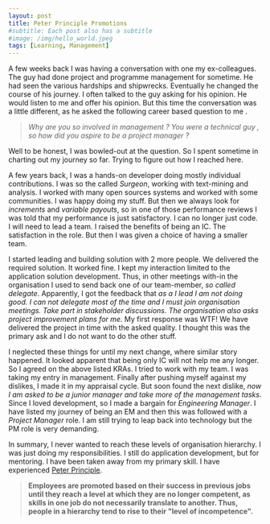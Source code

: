 ```yaml
---
layout: post
title: Peter Principle Promotions
#subtitle: Each post also has a subtitle
#image: /img/hello_world.jpeg
tags: [Learning, Management]
---
```

A few weeks back I was having a conversation with one my ex-colleagues. The guy had done project and programme management for sometime. He had seen the various hardships and shipwrecks. Eventually he changed the course of his journey. I often talked to the guy asking for his opinion. He would listen to me and offer his opinion. But this time the conversation was a little different, as he asked the following career based question to me .

> *Why are you so involved in management ?  You were a technical guy , so how did you aspire to be a project manager ?*

Well to be honest, I was bowled-out at the question. So I spent sometime in charting out my journey so far. Trying to figure out how I reached here.

A few years back, I was a hands-on developer doing mostly individual contributions. I was so the called *Surgeon*, working with text-mining and analysis. I worked with many open sources systems and worked with some communities. I was happy doing my stuff. But then we always look for *increments* and *variable payouts*, so in one of those performance reviews I was told that my performance is just satisfactory. I can no longer just code. I will need to lead a team. I raised the benefits of being an IC. The satisfaction in the role.  But then I was given a choice of having a smaller team.

I started leading and building solution with 2 more people. We delivered the required solution. It worked fine. I kept my interaction limited to the application solution development. Thus, in other meetings with-in the organisation I used to send back one of our team-member, *so called delegate*. Apparently, I got the feedback that *as a I lead I am not doing good. I can not delegate most of the time and I must join organisation meetings. Take part in stakeholder discussions. The organisation also asks project improvement plans for me.* My first response was WTF! We have delivered the project in time with the asked quality. I thought this was the primary ask and I do not want to do the other stuff.

I neglected these things for until my next change, where similar story happened. It looked apparent that being only IC will not help me any longer. So I agreed on the above listed KRAs. I tried to work with my team. I was taking my entry in management. Finally after pushing myself against my dislikes, I made it in my appraisal cycle. But soon found the next dislike, *now I am asked to be a junior manager and take more of the management tasks*. Since I loved development, so I made a bargain for *Engineering Manager*. I have listed my journey of being an EM and then this was followed with a *Project Manager* role. I am still trying to leap back into technology but the PM role is very demanding.

In summary, I never wanted to reach these levels of organisation hierarchy.  I was just doing my responsibilities. I still do application development, but for mentoring. I have been taken away from my primary skill. I have experienced [Peter Principle](https://en.wikipedia.org/wiki/Peter_principle).

 > **Employees are promoted based on their success in previous jobs until they reach a level at which they are no longer competent, as skills in one job do not necessarily translate to another.  Thus, people in a hierarchy tend to rise to their "level of incompetence".**
